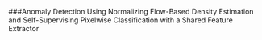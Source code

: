 ###Anomaly Detection Using Normalizing Flow-Based Density Estimation and Self-Supervising Pixelwise Classification with a Shared Feature Extractor
